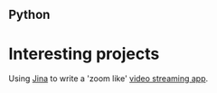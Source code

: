 ## Python

# Interesting projects

Using [Jina](https://github.com/jina-ai/jina) to write a 'zoom like' [video streaming app](https://github.com/jina-ai/jina-video-chat). 


